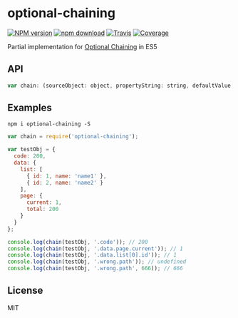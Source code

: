 # optional-chaining

[![NPM version][npm-image]][npm-url]
[![npm download][download-image]][download-url]
[![Travis][travis-image]][travis-url]
[![Coverage][coverage-image]][coverage-url]

[npm-image]: https://img.shields.io/npm/v/optional-chaining.svg?style=flat-square
[npm-url]: https://npmjs.org/package/optional-chaining
[download-image]: https://img.shields.io/npm/dm/optional-chaining.svg?style=flat-square
[download-url]: https://npmjs.org/package/optional-chaining
[travis-image]: https://img.shields.io/travis/int64ago/optional-chaining.svg?style=flat-square
[travis-url]: https://travis-ci.org/int64ago/optional-chaining
[coverage-image]: https://img.shields.io/coveralls/int64ago/optional-chaining.svg?style=flat-square
[coverage-url]: https://coveralls.io/github/int64ago/optional-chaining

Partial implementation for [Optional Chaining](https://github.com/tc39/proposal-optional-chaining) in ES5

## API

```js
var chain: (sourceObject: object, propertyString: string, defaultValue: any) => any
```

## Examples

`npm i optional-chaining -S`

```js
var chain = require('optional-chaining');

var testObj = {
  code: 200,
  data: {
    list: [
      { id: 1, name: 'name1' },
      { id: 2, name: 'name2' }
    ],
    page: {
      current: 1,
      total: 200
    }
  }
};

console.log(chain(testObj, '.code')); // 200
console.log(chain(testObj, '.data.page.current')); // 1
console.log(chain(testObj, '.data.list[0].id')); // 1
console.log(chain(testObj, '.wrong.path')); // undefined
console.log(chain(testObj, '.wrong.path', 666)); // 666
```

## License

MIT